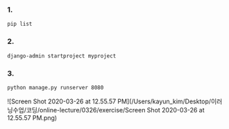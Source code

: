 ### 1.

```
pip list
```

### 2.

```
django-admin startproject myproject
```

### 3.

```
python manage.py runserver 8080
```

![Screen Shot 2020-03-26 at 12.55.57 PM](/Users/kayun_kim/Desktop/이러닝수업/코딩/online-lecture/0326/exercise/Screen Shot 2020-03-26 at 12.55.57 PM.png)

